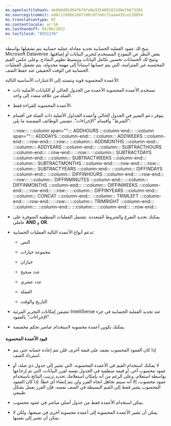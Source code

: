 ```yaml
---
ms.openlocfilehash: de00dd85d94fbf8fe8e3354892422dbbfbb73365
ms.sourcegitcommit: ed8c17dd8e1d47c00cdf7e6cf1aaa435ce228854
ms.translationtype: HT
ms.contentlocale: ar-SA
ms.lasthandoff: 04/06/2022
ms.locfileid: "8551176"
---
```

يتيح لك عمود العملية الحسابية تحديد معادلة عملية حسابية يتم تشغيلها بواسطة Microsoft Dataverse بغض النظر عن النموذج المستخدم لتحرير البيانات أو إضافتها. وتتيح لك الحسابات تحسين تكامل البيانات وتبسيط تطوير النماذج. وعلى عكس القيم المحتسبة غير المتزامنة، التي يتم حسابها استناداً إلى مهمة مجدولة، يتم تشغيل العمليات الحسابية في الوقت الحقيقي عند حفظ الصف.

الأعمدة المحسوبة قوية وتستند إلى الاعتبارات الأساسية التالية:

- تستخدم الأعمدة المحسوبة الأعمدة من الجدول الحالي أو الكيانات الأصلية ذات الصلة من علاقة متعدد إلى واحد.

- الأعمدة المحسوبة للقراءة فقط.

- يتوفر دعم التعبير في الجدول الحالي وأعمدة الجداول الأصلية ذات الصلة في أقسام "الشرط" وأقسام "الإجراءات". تتضمن الوظائف المضمنة ما يلي:

   :::row:::
    :::column span="":::
       ADDHOURS
    :::column-end:::
    :::column span="":::
       ADDDAYS
    :::column-end:::
    :::column:::
       ADDWEEKS
    :::column-end:::
   :::row-end:::
   :::row:::
    :::column:::
       ADDMONTHS
    :::column-end:::
    :::column:::
       ADDYEARS
    :::column-end:::
    :::column:::
       SUBTRACTHOURS
    :::column-end:::
   :::row-end:::
   :::row:::
    :::column:::
       SUBTRACTDAYS
    :::column-end:::
    :::column:::
       SUBTRACTWEEKS
    :::column-end:::
    :::column:::
       SUBTRACTMONTHS
    :::column-end:::
   :::row-end:::
   :::row:::
    :::column:::
       SUBTRACTYEARS
    :::column-end:::
    :::column:::
       DIFFINDAYS
    :::column-end:::
    :::column:::
       DIFFINHOURS
    :::column-end:::
   :::row-end:::
   :::row:::
    :::column:::
       DIFFINMINUTES
    :::column-end:::
    :::column:::
       DIFFINMONTHS
    :::column-end:::
    :::column:::
       DIFFINWEEKS
    :::column-end:::
   :::row-end:::
   :::row:::
    :::column:::
       DIFFINYEARS
    :::column-end:::
    :::column:::
       CONCAT
    :::column-end:::
    :::column:::
       TRIMLEFT
    :::column-end:::
   :::row-end:::
   :::row:::
    :::column:::
       TRIMRIGHT
    :::column-end:::
    :::column:::
    :::column-end:::
    :::column:::
    :::column-end:::
   :::row-end:::

- يمكنك تحديد التفرع والشروط المتعددة. تشتمل العمليات المنطقية المتوفرة على عاملي **AND** و **OR**.

- تدعم أنواع الأعمدة التالية العمليات الحسابية:

  - النص

  - مجموعة خيارات

  - خياران

  - عدد صحيح

  - عدد عشري

  - العملة

  - التاريخ والوقت

- تتضمن إمكانات التحرير المرئية IntelliSense عند تحديد العملية الحسابية في جزء "الإجراءات" بالعمود.

- يمكنك تكوين أعمدة محسوبة لاستخدام عناصر تحكم مخصصة.

#### <a name="calculated-column-limitations"></a>قيود الأعمدة المحسوبة

- إذا كان العمود المحسوب يعتمد على قيمة أخرى، فلن تتم إعادة حسابه حتى يتم استرداد الصف.

- لا يمكنك استخدام القيم في الأعمدة المحسوبة، التي تشير إلى جدول ذي صلة، أو عمود محسوب آخر، أو قيمة منطقية في الجدول نفسه لفرز البيانات، التي تم إرجاعها بواسطة استعلام. وعلى الرغم من أنه بإمكان استعلامك تحديد ترتيب النتائج باستخدام عمود محسوب، إلا أنه سيتم تجاهل اتجاه الفرز ولن يتم إنشاء أي خطأ. إذا كان العمود المحسوب يشير فقط إلى القيم البسيطة في الصف نفسه، فإن الفرز يعمل بشكل طبيعي.

- يمكن استخدام الأعمدة فقط من جدول أصلي مباشر في عمود محسوب.

- يمكن أن تشير الأعمدة المحسوبة إلى أعمدة محسوبة أخرى في صيغتها، ولكن لا يمكن أن تشير إلى نفسها.
